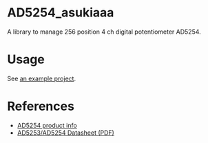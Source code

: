 # AD5254_asukiaaa

A library to manage 256 position 4 ch digital potentiometer AD5254.

# Usage

See [an example project](./examples/readAndWrite/readAndWrite.ino).

# References

- [AD5254 product info](https://www.analog.com/en/products/ad5254.html)
- [AD5253/AD5254 Datasheet (PDF)](https://www.analog.com/media/en/technical-documentation/data-sheets/AD5253_5254.pdf)
